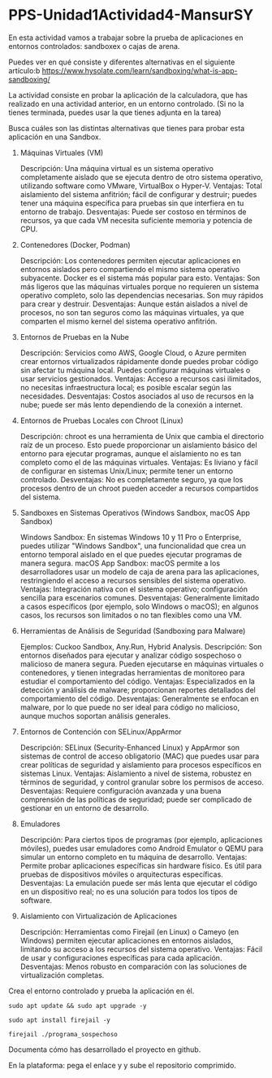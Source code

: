 # PPS-Unidad1Actividad4-MansurSY

En esta actividad vamos a trabajar sobre la prueba de aplicaciones en entornos controlados: sandboxex o cajas de arena.

Puedes ver en qué consiste y diferentes alternativas en el siguiente artículo:b https://www.hysolate.com/learn/sandboxing/what-is-app-sandboxing/

La actividad consiste en probar la aplicación de la calculadora, que has realizado en una actividad anterior, en un entorno controlado. (Si no la tienes terminada, puedes usar la que tienes adjunta en la tarea)

  Busca cuáles son las distintas alternativas que tienes para probar esta aplicación en una Sandbox.

  1. Máquinas Virtuales (VM)
  
      Descripción: Una máquina virtual es un sistema operativo completamente aislado que se ejecuta dentro de otro sistema operativo, utilizando software como VMware, VirtualBox o Hyper-V.
      Ventajas: Total aislamiento del sistema anfitrión; fácil de configurar y destruir; puedes tener una máquina específica para pruebas sin que interfiera en tu entorno de trabajo.
      Desventajas: Puede ser costoso en términos de recursos, ya que cada VM necesita suficiente memoria y potencia de CPU.
  
  2. Contenedores (Docker, Podman)
  
      Descripción: Los contenedores permiten ejecutar aplicaciones en entornos aislados pero compartiendo el mismo sistema operativo subyacente. Docker es el sistema más popular para esto.
      Ventajas: Son más ligeros que las máquinas virtuales porque no requieren un sistema operativo completo, solo las dependencias necesarias. Son muy rápidos para crear y destruir.
      Desventajas: Aunque están aislados a nivel de procesos, no son tan seguros como las máquinas virtuales, ya que comparten el mismo kernel del sistema operativo anfitrión.
  
  3. Entornos de Pruebas en la Nube
  
      Descripción: Servicios como AWS, Google Cloud, o Azure permiten crear entornos virtualizados rápidamente donde puedes probar código sin afectar tu máquina local. Puedes configurar máquinas virtuales o usar servicios gestionados.
      Ventajas: Acceso a recursos casi ilimitados, no necesitas infraestructura local; es posible escalar según las necesidades.
      Desventajas: Costos asociados al uso de recursos en la nube; puede ser más lento dependiendo de la conexión a internet.
  
  4. Entornos de Pruebas Locales con Chroot (Linux)
  
      Descripción: chroot es una herramienta de Unix que cambia el directorio raíz de un proceso. Esto puede proporcionar un aislamiento básico del entorno para ejecutar programas, aunque el aislamiento no es tan completo como el de las máquinas virtuales.
      Ventajas: Es liviano y fácil de configurar en sistemas Unix/Linux; permite tener un entorno controlado.
      Desventajas: No es completamente seguro, ya que los procesos dentro de un chroot pueden acceder a recursos compartidos del sistema.
  
  5. Sandboxes en Sistemas Operativos (Windows Sandbox, macOS App Sandbox)
  
      Windows Sandbox: En sistemas Windows 10 y 11 Pro o Enterprise, puedes utilizar "Windows Sandbox", una funcionalidad que crea un entorno temporal aislado en el que puedes ejecutar programas de manera segura.
      macOS App Sandbox: macOS permite a los desarrolladores usar un modelo de caja de arena para las aplicaciones, restringiendo el acceso a recursos sensibles del sistema operativo.
      Ventajas: Integración nativa con el sistema operativo; configuración sencilla para escenarios comunes.
      Desventajas: Generalmente limitado a casos específicos (por ejemplo, solo Windows o macOS); en algunos casos, los recursos son limitados o no tan flexibles como una VM.
  
  6. Herramientas de Análisis de Seguridad (Sandboxing para Malware)
  
      Ejemplos: Cuckoo Sandbox, Any.Run, Hybrid Analysis.
      Descripción: Son entornos diseñados para ejecutar y analizar código sospechoso o malicioso de manera segura. Pueden ejecutarse en máquinas virtuales o contenedores, y tienen integradas herramientas de monitoreo para estudiar el comportamiento del código.
      Ventajas: Especializados en la detección y análisis de malware; proporcionan reportes detallados del comportamiento del código.
      Desventajas: Generalmente se enfocan en malware, por lo que puede no ser ideal para código no malicioso, aunque muchos soportan análisis generales.
  
  7. Entornos de Contención con SELinux/AppArmor
  
      Descripción: SELinux (Security-Enhanced Linux) y AppArmor son sistemas de control de acceso obligatorio (MAC) que puedes usar para crear políticas de seguridad y aislamiento para procesos específicos en sistemas Linux.
      Ventajas: Aislamiento a nivel de sistema, robustez en términos de seguridad, y control granular sobre los permisos de acceso.
      Desventajas: Requiere configuración avanzada y una buena comprensión de las políticas de seguridad; puede ser complicado de gestionar en un entorno de desarrollo.
  
  8. Emuladores
  
      Descripción: Para ciertos tipos de programas (por ejemplo, aplicaciones móviles), puedes usar emuladores como Android Emulator o QEMU para simular un entorno completo en tu máquina de desarrollo.
      Ventajas: Permite probar aplicaciones específicas sin hardware físico. Es útil para pruebas de dispositivos móviles o arquitecturas específicas.
      Desventajas: La emulación puede ser más lenta que ejecutar el código en un dispositivo real; no es una solución para todos los tipos de software.
  
  9. Aislamiento con Virtualización de Aplicaciones
  
      Descripción: Herramientas como Firejail (en Linux) o Cameyo (en Windows) permiten ejecutar aplicaciones en entornos aislados, limitando su acceso a los recursos del sistema operativo.
      Ventajas: Fácil de usar y configuraciones específicas para cada aplicación.
      Desventajas: Menos robusto en comparación con las soluciones de virtualización completas.
  
  Crea el entorno controlado y prueba la aplicación en él.

    sudo apt update && sudo apt upgrade -y
  
    sudo apt install firejail -y
  
    firejail ./programa_sospechoso
  
  Documenta cómo has desarrollado el proyecto en github.

  

En la plataforma: pega el enlace y y sube el repositorio comprimido.
